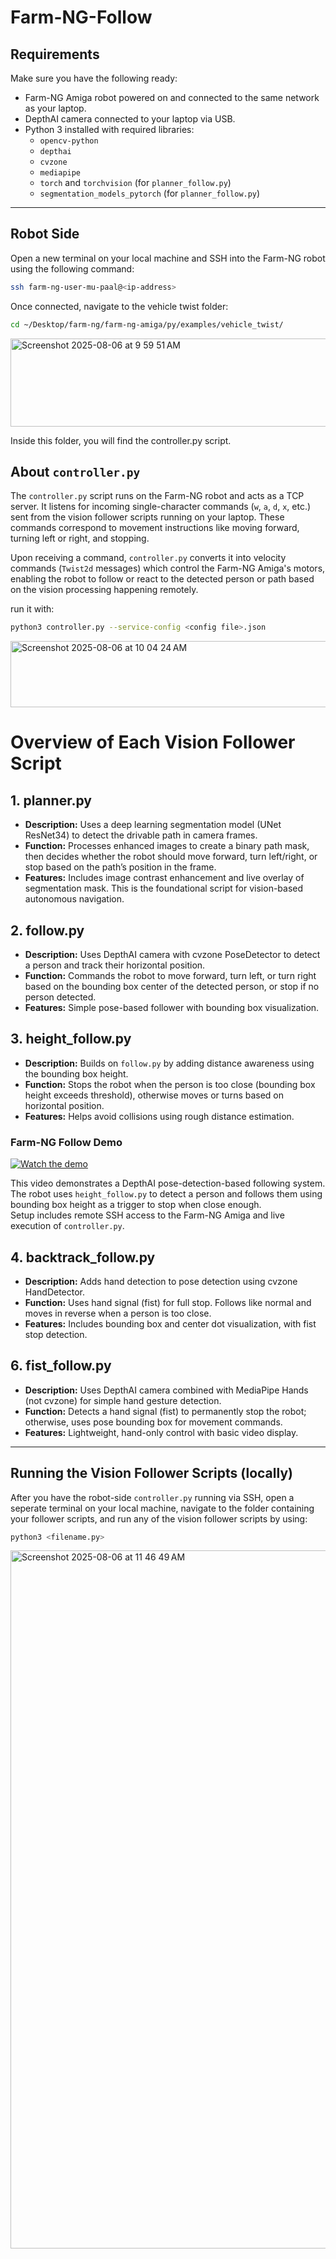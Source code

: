 # Farm-NG-Follow

## Requirements

Make sure you have the following ready:

- Farm-NG Amiga robot powered on and connected to the same network as your laptop.  
- DepthAI camera connected to your laptop via USB.  
- Python 3 installed with required libraries:  
  - `opencv-python`  
  - `depthai`  
  - `cvzone`  
  - `mediapipe`  
  - `torch` and `torchvision` (for `planner_follow.py`)  
  - `segmentation_models_pytorch` (for `planner_follow.py`)  

---

## Robot Side

Open a new terminal on your local machine and SSH into the Farm-NG robot using the following command:

```bash
ssh farm-ng-user-mu-paal@<ip-address>
```
Once connected, navigate to the vehicle twist folder:

```bash
cd ~/Desktop/farm-ng/farm-ng-amiga/py/examples/vehicle_twist/
```

<img width="829" height="141" alt="Screenshot 2025-08-06 at 9 59 51 AM" src="https://github.com/user-attachments/assets/5eb0d372-58e4-4c0f-9de1-c3ebe7362b80" />




Inside this folder, you will find the controller.py script.

## About `controller.py`

The `controller.py` script runs on the Farm-NG robot and acts as a TCP server. It listens for incoming single-character commands (`w`, `a`, `d`, `x`, etc.) sent from the vision follower scripts running on your laptop. These commands correspond to movement instructions like moving forward, turning left or right, and stopping.

Upon receiving a command, `controller.py` converts it into velocity commands (`Twist2d` messages) which control the Farm-NG Amiga's motors, enabling the robot to follow or react to the detected person or path based on the vision processing happening remotely.

run it with:

```bash
python3 controller.py --service-config <config file>.json
```

<img width="866" height="106" alt="Screenshot 2025-08-06 at 10 04 24 AM" src="https://github.com/user-attachments/assets/7d6ad281-35cb-4856-a764-f9806746da51" />




# Overview of Each Vision Follower Script

## 1. planner.py  
- **Description:** Uses a deep learning segmentation model (UNet ResNet34) to detect the drivable path in camera frames.  
- **Function:** Processes enhanced images to create a binary path mask, then decides whether the robot should move forward, turn left/right, or stop based on the path’s position in the frame.  
- **Features:** Includes image contrast enhancement and live overlay of segmentation mask. This is the foundational script for vision-based autonomous navigation.

## 2. follow.py  
- **Description:** Uses DepthAI camera with cvzone PoseDetector to detect a person and track their horizontal position.  
- **Function:** Commands the robot to move forward, turn left, or turn right based on the bounding box center of the detected person, or stop if no person detected.  
- **Features:** Simple pose-based follower with bounding box visualization.

## 3. height_follow.py  
- **Description:** Builds on `follow.py` by adding distance awareness using the bounding box height.  
- **Function:** Stops the robot when the person is too close (bounding box height exceeds threshold), otherwise moves or turns based on horizontal position.  
- **Features:** Helps avoid collisions using rough distance estimation.

### Farm-NG Follow Demo

[![Watch the demo](https://img.youtube.com/vi/mdIx4PoUW4Q/maxresdefault.jpg)](https://www.youtube.com/watch?v=mdIx4PoUW4Q)

This video demonstrates a DepthAI pose-detection-based following system. The robot uses `height_follow.py` to detect a person and follows them using bounding box height as a trigger to stop when close enough.  
Setup includes remote SSH access to the Farm-NG Amiga and live execution of `controller.py`.




## 4. backtrack_follow.py  
- **Description:** Adds hand detection to pose detection using cvzone HandDetector.  
- **Function:** Uses hand signal (fist) for full stop. Follows like normal and moves in reverse when a person is too close.
- **Features:** Includes bounding box and center dot visualization, with fist stop detection.

## 6. fist_follow.py  
- **Description:** Uses DepthAI camera combined with MediaPipe Hands (not cvzone) for simple hand gesture detection.  
- **Function:** Detects a hand signal (fist) to permanently stop the robot; otherwise, uses pose bounding box for movement commands.  
- **Features:** Lightweight, hand-only control with basic video display.

---
## Running the Vision Follower Scripts (locally)

After you have the robot-side `controller.py` running via SSH, open a seperate terminal on your local machine, navigate to the folder containing your follower scripts, and run any of the vision follower scripts by using:

```bash
python3 <filename.py>
```


<img width="1728" height="1117" alt="Screenshot 2025-08-06 at 11 46 49 AM" src="https://github.com/user-attachments/assets/0cbcc762-6dd4-4e72-9351-5fdbf3e02a9f" />




